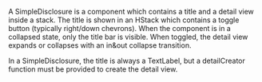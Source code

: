 A SimpleDisclosure is a component which contains a title and a detail view inside a stack. The title is shown in an HStack which contains a toggle button (typically right/down chevrons). When the component is in a collapsed state, only the title bar is visible. When toggled, the detail view expands or collapses with an in&out collapse transition.

In a SimpleDisclosure, the title is always a TextLabel, but a detailCreator function must be provided to create the detail view.